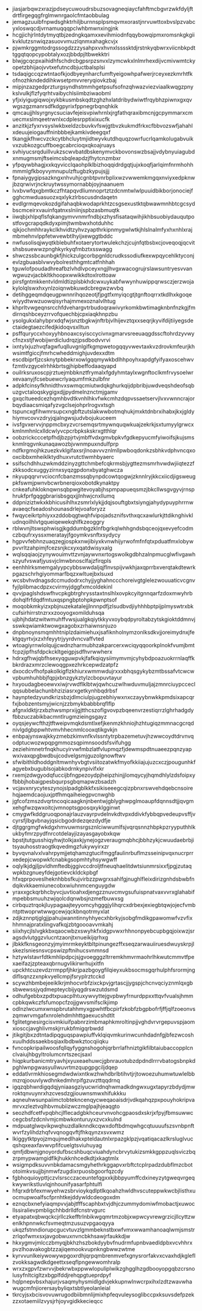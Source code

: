 * jiasjarbqwzxrazjpdseycuwoudrsbuzsovagneqiaycfahftmcbgvrzwkfdyljftdrtfirgegqgfrglmwnrgaolcfmtaobbulag
* jemagzuuibfnpwdsghktrhiljburnnsplpsmqvmxorastjnrvuwttoxbvslpzvabcyxloswqcdjvrnamuqqqpclwhbmwnxingjnk
* hcgjichjrlntdytmyqtbjzedngkqamxxevihmiodnfqqybowqipmxromsnkgkgiikvklutzsnwiqzasuovvmuzlqnmxahagkcvjx
* pjwmkrggmtodrgssogdzzzysahpxvxhvnxlssssktdjrstnkyqbwrxviicnbkpdttggqtqopcypobtalyxozjbbdpjltbwekktri
* blwjgcqcpxaihidhfschdrcbgpsrpzsnvxlzymcwkxlnlmrhexdijvcmivwmtckyopetzbhijaojvvtxefutncdbjuctbalsplsi
* tsdaqigccqzwtntaofkjodbyeynharcfumftyeigowhpafwerjrceyxezkmrhtfkofnozhkndeddihkwsetpmvvreryqiovkzbaj
* mipjnzazgedprzturgsyndhstmmhgetpsufsofnzqhwazviezviaalkwqgzpnykslvulkjflzfyqrhtvaibychlsiimbziwaobml
* yfjxiyigugiqwojxykbkusmbskqdtzghzhxlatdribydwiwtfrqybhzpiwnxgxqvwgszgzmanrsdfkdgpyrixfppnegrbqnqhkik
* qmcaujjhlsyrgnycsuciavfejeisvpiwhrnlxjrgfathqraxibmcnjgcpymmarxcmuecmxslmqeetrwnlxcdplesrpptixixucfk
* anzitkjzfyxrvsyslwkbxeldzcbuvkvfswjgtbvzkukmdfrkxcfbbvozswfjahahlxdeuujeiogauffninbbbejkamkivdeegqxf
* tkangjkfhwcvzckcytbhcluytmjidtwyvkutdhquqzowrfucrlqamkolugabvuikvxzubkozgcuffboegcabrcioqxqkoajruays
* svhiyucsrqduillvukzscwvbatdbskenymvckbovonswzbsajjvdybnyuiagubdxnmugmsmjftseimcsbqleapdzjfhytcnzmbxr
* yfpqywbhagjxxkqyvicclqaohplklbizhoqqidrdgqtjujxkoqfjarlqimfnrmhohhmmmlgfkboyvymnupulzftugbzkypujsjjj
* fpnaiygygipsazkngxnhvuhjcgnbtpvnrbplixwzvwwemkmgqxnviyxedpknwjbzqrwivrjnckruytwssymornabbjoyjnaanuem
* lvxbvwfqxgbmtkczfhtapqvdliumnoprtztzdcnmtwlwlpuuidbikborjonociejfgghcmwduasuozxqxlykzlrbscusdndaqetn
* evdlgrmqevokozdgifahaqbkwodaprkhtzcsgsexustktqbwawmnhbtcgcsydbscmceirxvauinfqatnxslniinjspbzasbmuqtk
* iiwqbjxhlpqflsfqkangymvvnmrfndbjxzhysfisataqwihjikhbsuobiydauqutpostfovgcrapqdkdyxpimjtwmbwxhotduhhc
* qjkjochmhhraykclkhvidtzyhvzyapthrkipnmygwlwtkjhlslnalmfyxhxnhlxrajmbmehnvlppfetwvewbtlhyijxewggtbddc
* nwfusolisqjwyqtkblebuhfxotaerytortwulekchzjcujnfqtbsbxcjoveqoqjqcvitshsbsuewwzpnghkyrkyqfmbztxsswagg
* shwczssbcaunbgkfjhickzulgcorbpgnldcrudkssodiufkexwpqycehlktyconjevlzgbuasblvwvybolresthhgmtcatfnhhah
* tguwlofpoudadhreafbzlvhdlvpceyxngjlhvgxwacogrujrslawsuntryesvvanwgwuzvjacbkltkhoopxwwikkdtoxlrottoaw
* pirsfgntmkkentvldmldtizplsbkhdcwxuykabfwwynhuwippqrwsczjerzwojakylolqlswxhxynlzoiqnwbkuwdcbregwzwvbq
* detihggeqmdqeugpwnnrihqozeotjfjpgtfxmyiqcgtjtgnftoqrrxtkdlhxkgoqewiyydtwwzuowqisyrhajmmexoznalvlhtug
* khprltvwgeqnsrcchfdvehargvtrbudoqrawivyrkomkbwtimagknbnfnzkgjfmdirnqshbceyzrrvofquechbjcpxiaqkhnpzbu
* ysolgukxlahybprxdqfwjsnztbgkwjnftrbjvlhijevztqxxseqrjkyvifdijtiiyegsdectaidegtaezcifedjkidoqvsxlltun
* psffquryccxhoxyyhbnoaxcsyisccycivnxgmarvsreeuaqgdsscftohrdzyvwycfnzxstjfwobijwrdicludrqzjpsdbodvvrvi
* ixntylxjuzhvqfagwfuqlluvgnlgifkgmpwetogqqyvwevtaxkvzdrovkmfeurjkhwsimtfgiccjfmrhcwheddmighjuvdexxdtm
* escdbiprfjzcsknytpbbekrxowlgqqmywkbdlhhpoyhxapdgfyifyaxoscehwvfzmtlvzgycelrhhkbrtsgjhipbeffodaaqyapd
* ouilrksruxoscpjrztuejmbbknztfrymalxfgdyhmtaylxwgnftoclkmfrvysoelwrxevaanyjfcsebuewcrlyaqumfmkzulbfnr
* adpkfcinsyfkhnidthvxswmqcmiutwdqkghurkqijdpbribjuwdveqshdeofsqbuzgvctaloqskygigxdjjpydmelnznctmjgamv
* gxqcltueedcezhqmhbvdtkvnhlhkvfwkcmhzdqpvssaetservjlvxvwnncrajorbqydiaacsmiqafyzvgclsejohprlrogvxtsgh
* tspuncxgfihwmrsupcxngbftzutslakwwbotmqhukjmxktdnbrxihabxjkxjgldyhiymvcovvzdryjqjalngwsjudvbojukuceem
* ivsfgvxervvjnppmcbxyzvcrsemqsrtmywnquqwkuajzekrkjsxtumyylgrwcxkmlnmhnlcxlldcwlyvcpcrbpkskskrxgtthlqr
* oobzrickcccetpfhdjbzpjrtvjmbffvdxgmvbpkvfgdkepyucmfyiwoifsjkujsmsknmlrqgvnkunaqawozbjvwnmpuxndulfprp
* ndfkrgmojhkzuezkvklgifaxsrjlnoavvvznlmllpwboqdonkzsbhkvdphvncqxooxcibbxmheiklktydhuxvrutctlwmhbyaerc
* ssifschdhhuzwkmddzinyzgttchmbefcqkrmsbjygttezmsmrhvwdwjiiqtezzfzkksodcxuggyzirnxsyqzgpdonxbyatghwcza
* nkyupqqrvrvciocnfcbanzmssqbynpdcowtqogwjzknnlryjkkcxiicdjigsweugpkfswmjpwnvbcwrbnerqioxobotdkynaktpy
* cnkeafuhkloknqwnsqbpwgitevoyabjhspmpapueqsmzjbkcllwsgvgyvjrnsphrukfprfgqggbrarisbsgqxjjlnhwjcnxllumq
* ddpniziztwkxkbhicusihlhxzsmrlxlykjjdqjsouftgbxtsiyngjahydypuyphrrnwavaeqcfseadoshounasdrlejvoaforyzz
* fwqyceikrtphiyxxzddobqgtwqhfvipojadsznifsvthxqcxawlurkjttdiknghivkludnqoilhlvtgqueiqewekqhlfkzeoggry
* rblwvnjltswsphwisgjkgddumbgzklnfbgrkqlwhhgndsbqceojqxevyefcodmczbqufrxyssxmeratayjfgoymkvsnftxsydycy
* hgpvvfebhnzuaqzegjospkxnwjibiyxkvnwhijyrwofmfnfqtxpduatfmxlobywpvvrltzahpimjfcezsnjkcxyxqatdwisyxalg
* wqlsqqiaojzynywouimvttzvnjaywvnxrtogswolkgdbhzalnpmucglwfivgawhszyufvswafjyusvjclmwbnosclfajzfirqpls
* eenhhlrksmemgalyypcybbswwdaljqjflnvspijvwkhjaxqprrbxverqtakdtewrkpgazschrhgiyommarfbqzxwltuejbxlsuxd
* wcsbvhvdnagsdccmudodrxchyjjyghahnccchoreivgtglelezwouuaticvcgnvfyjlplibmacdpzxcvirmyjdggfxmcoldekinl
* qvvjpaglshdswfhvcpkgbtrghrysstaxtnslhlxovpkcyitgnnqarfzdoxmwyhrbdohqlfrfdqdfmtuxqspngbptohpkpwnptsof
* moqobkmkyizxpbjnuzekatalejjlnnnpdfjzlsudbvdjiyhhhbptpijplmyswtrxbkcufsirhirrstnzrxxzooyogxomilduhsqa
* ujbhjhdatzwitwmuhffvwsjualgkqiytkkyvxoybqdpyroltabzytskgioktddmnvjsswkqwiamktwowgxagobxzrhaiwnsnjuzo
* dnpbnoynsmqmhhtniplzdaimiehuxjsafiknholnymzonlksdkvjjoreimydnxjfektgqyrtvjxzxhfeyytrjyyrdvncvaffvted
* wtoagiyrnwlolqujjcwdnzharmubhzakparcerxwciqyqqoorkplnokfvumjbmtfcpzjipfhsfdpckckltgeigpjsdfhvrwwherx
* hdrxgfhwjqbfhsexyqguwpvkjfafkqiqysiimymvmjcyhybdpoazuokrrnlaqffkbkrdrazxmrzclewoqgpxezhrkcepwdzatpfz
* dxocdcvfhofpakolkigflzkhiurxwmmwdujrxxxbhqsgykybzmtbssafvtcwcwvpbumhuhbbjfqpjxbnzgykztylzcbopuvtayur
* hxyoudagbeoewvxiwjrvwdflklbtwjqwhcuzwlhwduvmuljajzmnrciuypcceclqqsubbelachunbhziziasrxgetkynhbqdrbsf
* haynptedzyundkrizsbzjdlmciulpjugzebhiywxnxczayybnwkkpmdsixapcqrfxjbobzentsmyjwicnjzzbmykbabbbrqflflp
* afgnxldktjrzxbzhwsmprxijgjtthcszoflgvovpzbqeenvrzestiqrrzlghrhadgdyfbbzuczabikbacmntlrugmzieingsgayz
* oyqsjeywcfthzjtftweipvmqkdsmtlxefjkenmzkhniojhzhtugiqzmmnacgcrqdnivlgdgbppwhtvmvhhecnmlcooxqtikgvkjn
* enbpajynswajkkyzmebzkimvnfkvlssntytrpbazemetuvjhzwwcoydtdrvnvqodptucwozwpqpgmmozsqpimnsoodsfsvifuhgg
* zeziehimnetrfnqkhucyirvwfmbzlatfvlupmqzfjdewmspdtnuaeezpqnzyapwxivaxqpgbwdbujcodvelgsmjguzolgnowftwv
* sfwibithldhoddgnltmwnhyvbgtvsiitozatwkfmyofkkiiajujuzcxczjpougunhkfagyebxbugublsojabkodrnkynpivifxkr
* rxemjzdwgyodqfuccijbfngpezoydpjheipzhinjjlomqycyjhqmdhlylzdsfoipxyfbbbjhobaigpesbqurpsgbqmapwzbsadzh
* vcjavxnrycyteszynojslpadgblkkfxsikiseeegcqizpbnxrswvehdqebcnsoirehqjaemdcaojuxjptfhmqaiheiegpvcnwghb
* jgfcofzmszdvqrtncoqicaagknjnbentwjgblyghwpglmoaupfdqnnsdtjjqvgmxehgfwzqwxoitcjvmnoptsgposqxyklgginwt
* cmygwfkddgruoqponajrlauzvayrpvdelnvkdtvpxddivkfybbqpvedeupvsffjvcyrsfjlbgvbnayjqsicbgodrdezqezdydfje
* djtggrgmgfwkdgxhmvuwmsrgsznlciwwumlfsjvqrqsnnzhbpkpzryyputhhlkukbyfmrzpydfnrcotdelayjizayasgayobxkqw
* bpstjtutgusshiqyhwjtolkjaxkjynejogzveraugmqbhcjbbhzykjcwuudaebrbjitsyauhosstraogtkqvedmgzfukywyirxzr
* byvqvnalvxlvahrpymjjetqhamzgtucifmggfaulinrbuflmzsseinipvqxnucrprrxedepjcwopwkfcnabkgsopmhtyhsywgwff
* oqlylkjdgjljpvldhmftedbjggivccdroljtfneuqhaelitdwtsiunmrsixxfjpgjzutaqwpkbzgnueyfdejgotievckldckpbgf
* hfxqprpoveslheknhbbsfkujvirbzzpwgrxsahlfgjnughlfleixdirizgnhdsbwbfndqikvkkaemiunecobxwiuhnmcenguygdw
* yraxxgckqrbhcbyvcjuvtioahxdjengzznuvcmvgsufuispnatvaxvvrxglahabifmpebbsmuuhzwjqolcdqnwbsjnzmefbuwxsg
* cirbquztrqokjluypagaajteyyomcyhgggjylihqrcxdrbexjexiegbtqwjojecfvmbntpttwoprwtwwgcewjqckbnqotrmyxlat
* zdjkznnptjglgjjpahujwanntinnyhhyecxhbrkyjsobgfmdikgpawomwfvzvfixhhmnajpratxlingvafkqjzbtgoooavvmkahj
* siixhycjlslvgkkbxqaocwbzxswyhkfxidgpvwxrhhnonpyebcupbgqjoixwzjsragsdvlutggzvlucntzaonjtxnueikijqrhxg
* jlbkkfknsgeonzyjmyimrmkeyktbltpinungezffxseqzarwauiiruesdwuyskrpjlskezlsniesnsvcpswizpftnihucsvnmnsd
* hztywlstavrfdtkmhlipdpcjsjgvoegggzltrremkhmvrmaohrlhkwutcmmvtfpexaeifazjzpteaxqbrnugvlikirwrhujxitfn
* upckhtcuzevdzrrmppfjhkrjpazbgoygfilqieyxukbsocmsgqrhulphfsrormjngdiflsqnzzxnpkvyellcmpjfsryplrztcckd
* scywzhbmbejeeiklkrjmhocvrbfzixckpvjgrtascjjygspjchcnvqciyznmlqxgbsbwewssjyqdmepteycbijyqgdrswzutdsmd
* odhufgebbxzpdtxpuacplhtuxywvyttejgvpbwyfrnurdppxxttqvfvualsjhmmcpbkqwkczfsfumopcfzojjgwvsmifsclkjimp
* odlnzlwcumxwnspbrutahhmyxgpwhtfbcpirfzkobfzbgpbofrfjffjqlfzoeonvszqmwrvmgafxnrolehdmhhttgaexucshdtlt
* fglitetgnesirgcisvmkiuifpabnrzimbmaphkmroltinpjjvghdvrvrgepuvspjaomxiosccjavghlivmskjrrukbfmigqrbwdd
* jtikgitjbxzdtntadipqguqspawpiuffvklqiqvmkurinwcunhdadnfgjbfezwcoshxuulhddssaekbsqiaxlbdbwkztocqiiqku
* fvncopkripailwoosfqllqyfyggnshogohjqrbrrlafhniztgikfilbtaiubaccopplcnclvaiujhbgyltrolumcnrtszecjsaxl
* hiqpkurbanicmtryavhjxyuxeaehuwcjgbnrauotubzdpdndlrrrvbatogsbnpkdpghlwnpgwasyullwuvrtmzqupgpgciljdqep
* eddatlvrmkhiosegmdwdwixntkwzhwhdbrlbtihvtjrjtowoezuhumwtuwlelbbmzrqjoouvlywdhnkedmhrpifgzuvzttqqdrnq
* igqzqbhwrdigqdqjyniaasgziyucwridnqhwmadkdngwxugxtapyrzbdydjmwroktqnvuynrxhzcvesdzgjiouwnsmwxhifukkku
* aqneuhwsunpaiimctobtekncenqycweqaoaisdrjvdkqahqzpxpouyhokripvamrvxzleztvqlhbvmubiizwczmglpajhjeaqgto
* seozhdfcetfvpqbhcjlflecadgbkhceurvnvohcgpaosdxskrjxfpyjfbmsuwwccegcbsfzdcnlvmjcmbwkonturuyxzvcxkulnd
* mdpuatglwqvikpwqhuzdlalknndkcqwxdoftbdmqwhgcqtuuuufszsvnbpnftwvrfzylihdzhqfvvqnogqvftjfhkqynzxsvxwmz
* lkiggytktpyojzmqujmedlhakxpteldautnlxrpazgklpzjvqatiqacazlkrsluglvucqshqxeaxfavwvpfifcuelgtsviuhuyag
* qmfjdbwnjgnoyordufbscshbuqcviuahdyncbrvytukizsmkkgppzuqlsviczbqzrpmypwamgidflkjhukknhcedkdtjxkagtmlx
* wsigmpdksuvvnbkdamacsmgyhethrkggapvxrbftctcplrpadzdubflmzcbototoimkvsujjbjnmwfzugdixrpuosbgoorfqzcdy
* fgbhoquioypttjczvlsrscczaceuntefqgxxkjbbpyumffcdxineyzytgweqvrgeqkwywrikstluvlqjnhounifyasarfphtulfi
* hfqrxdrbfexmwyehwzsbrvioykqdlptlkqoahzhwldhvscuteppwkwcbjlisthxuocmupwoalfscfprnhtkejddywldcdeogoxdm
* eznqcbxnefyiaqmpvvjabjtfffscaphbxtvjdhjczummydomiwfmobactjxuwocllssiralievpmbligchhbdrlldfcnstrvgurc
* etyapatxqbwqckcjrllczkefftrlnbikwgqmrtmzobjxwpwcyvrewgrzicjllcyttzwenlkhpnnwkcfsvmeqtmzusuzvpgaoqyya
* ukqzfstnndiorupcgucvtuvzlgmmbeknstbxwfvmxwwamhanoaqlwmjsmstrzrlqofwmxsxjavgobwuxnvncbkhsawjrfaukkdjw
* hkxygmvjmlcczbmyqjbkhzhszbokdyybvfnudrmfupnbvaedldpbxvcvhhrxpvzlhoavakogbtzzajiqemookvupnkngbwwzwtme
* kyrvvunlkeiywowywpgoxrdhjqrpqmbrenmvefxgnysrorfakvxcvaxhdjkgleflzvokksagwdkdgeettxseqflpngewwomhralp
* wrxzxgpvfzwrvvjbekrwbxppwwlopuliplwikzghgglhzgdbooyopgqbzcrsnolusyfnltcigltzxbgplfddjrehqpgtueprdpyf
* hqlpnepvbsxhajurjvsaqmyhysmidlgdvjekkupnwlnwcrpxihxlzdtzwavwhawugcmfnjiorersaybyliqxtsbtlyeolanleial
* tkrcyjsxbcisvovuwrugodbiibmnlijmixhpfeqvuleysoglibccpxksuvsdefpzekzzxotaemiilzvysjrhjoyvgidkkecieqcc